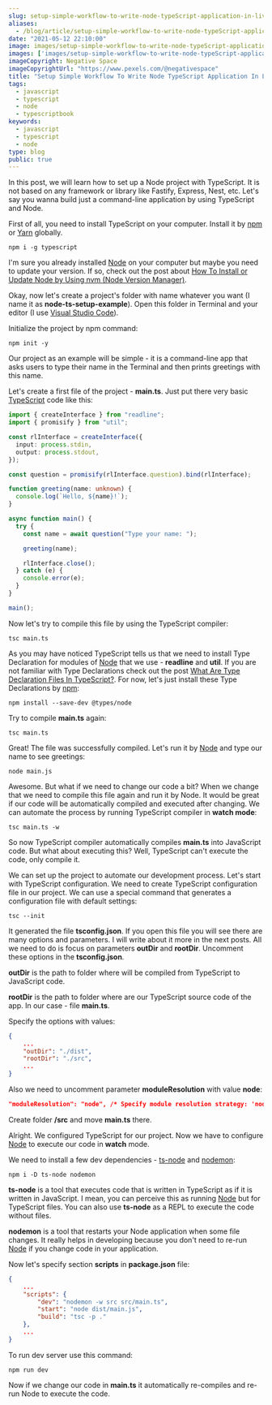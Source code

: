 ```yaml
---
slug: setup-simple-workflow-to-write-node-typeScript-application-in-live-reload
aliases:
  - /blog/article/setup-simple-workflow-to-write-node-typeScript-application-in-live-reload
date: "2021-05-12 22:10:00"
image: images/setup-simple-workflow-to-write-node-typeScript-application-in-live-reload.png
images: ['images/setup-simple-workflow-to-write-node-typeScript-application-in-live-reload.png']
imageCopyright: Negative Space
imageCopyrightUrl: "https://www.pexels.com/@negativespace"
title: "Setup Simple Workflow To Write Node TypeScript Application In Live Reload (Nodemon, ts-node)"
tags:
  - javascript
  - typescript
  - node
  - typescriptbook
keywords:
  - javascript
  - typescript
  - node
type: blog
public: true
---
```


In this post, we will learn how to set up a Node project with TypeScript. It is not based on any framework or library like Fastify, Express, Nest, etc. Let's say you wanna build just a command-line application by using TypeScript and Node.

First of all, you need to install TypeScript on your computer. Install it by [npm](npm.md) or [Yarn](Yarn.md) globally.

````
npm i -g typescript
````

I'm sure you already installed [Node](Node.md) on your computer but maybe you need to update your version. If so, check out the post about [How To Install or Update Node by Using nvm (Node Version Manager)](https://byte.ski/blog/article/how-to-install-or-update-node-by-using-nvm).

Okay, now let's create a project's folder with name whatever you want (I name it as **node-ts-setup-example**). Open this folder in Terminal and your editor (I use [Visual Studio Code](Visual%20Studio%20Code.md)).

Initialize the project by npm command:

````
npm init -y
````

Our project as an example will be simple - it is a command-line app that asks users to type their name in the Terminal and then prints greetings with this name.

Let's create a first file of the project - **main.ts**. Just put there very basic [TypeScript](TypeScript.md) code like this:

````ts
import { createInterface } from "readline";
import { promisify } from "util";

const rlInterface = createInterface({
  input: process.stdin,
  output: process.stdout,
});

const question = promisify(rlInterface.question).bind(rlInterface);

function greeting(name: unknown) {
  console.log(`Hello, ${name}!`);
}

async function main() {
  try {
    const name = await question("Type your name: ");

    greeting(name);

    rlInterface.close();
  } catch (e) {
    console.error(e);
  }
}

main();
````

Now let's try to compile this file by using the TypeScript compiler:

````
tsc main.ts
````

As you may have noticed TypeScript tells us that we need to install Type Declaration for modules of [Node](Node.md) that we use - **readline** and **util**. If you are not familiar with Type Declarations check out the post [What Are Type Declaration Files In TypeScript?](https://byte.ski/blog/article/what-are-type-declaration-files-in-typescript). For now, let's just install these Type Declarations by [npm](npm.md):

````
npm install --save-dev @types/node
````

Try to compile **main.ts** again:

````
tsc main.ts
````

Great! The file was successfully compiled. Let's run it by [Node](Node.md) and type our name to see greetings:

````
node main.js
````

Awesome. But what if we need to change our code a bit? When we change that we need to compile this file again and run it by Node. It would be great if our code will be automatically compiled and executed after changing. We can automate the process by running TypeScript compiler in **watch mode**:

````
tsc main.ts -w
````

So now TypeScript compiler automatically compiles **main.ts** into JavaScript code. But what about executing this? Well, TypeScript can't execute the code, only compile it.

We can set up the project to automate our development process. Let's start with TypeScript configuration. We need to create TypeScript configuration file in our project. We can use a special command that generates a configuration file with default settings:

````
tsc --init
````

It generated the file **tsconfig.json**. If you open this file you will see there are many options and parameters. I will write about it more in the next posts. All we need to do is focus on parameters **outDir** and **rootDir**. Uncomment these options in the **tsconfig.json**.

**outDir** is the path to folder where will be compiled from TypeScript to JavaScript code.

**rootDir** is the path to folder where are our TypeScript source code of the app. In our case - file **main.ts**.

Specify the options with values:

````json
{
	...
	"outDir": "./dist",
    "rootDir": "./src",
	...
}
````

Also we need to uncomment parameter **moduleResolution** with value **node**:

````json
"moduleResolution": "node", /* Specify module resolution strategy: 'node' (Node.js) or 'classic' (TypeScript pre-1.6). */
````

Create folder **/src** and move **main.ts** there.

Alright. We configured TypeScript for our project. Now we have to configure [Node](Node.md) to execute our code in **watch** mode.

We need to install a few dev dependencies - [ts-node](ts-node.md) and [nodemon](nodemon.md):

````
npm i -D ts-node nodemon
````

**ts-node** is a tool that executes code that is written in TypeScript as if it is written in JavaScript. I mean, you can perceive this as running [Node](Node.md) but for TypeScript files. You can also use **ts-node** as a REPL to execute the code without files.

**nodemon** is a tool that restarts your Node application when some file changes. It really helps in developing because you don't need to re-run [Node](Node.md) if you change code in your application.

Now let's specify section **scripts** in **package.json** file:

````json
{
	...
	"scripts": {
		"dev": "nodemon -w src src/main.ts",
		"start": "node dist/main.js",
		"build": "tsc -p ."
	},
	...
}
````

To run dev server use this command:

````
npm run dev
````

Now if we change our code in **main.ts** it automatically re-compiles and re-run Node to execute the code.
